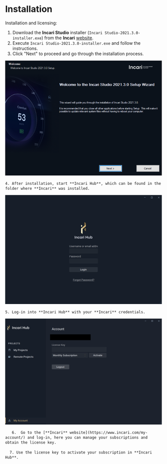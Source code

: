 # Installation

Installation and licensing:

1. Download the **Incari Studio** installer \(`Incari Studio-2021.3.0-installer.exe`\) from the **Incari** [website](https://www.incari.com/).
2. Execute `Incari Studio-2021.3.0-installer.exe` and follow the instructions.
3. Click "Next" to proceed and go through the installation process.

![The Incari Studio welcome screen.](../.gitbook/assets/incaristudio202130_installer.png)

    4. After installation, start **Incari Hub**, which can be found in the folder where **Incari** was installed. 

![The Incari Hub welcome screen.](../.gitbook/assets/incar-hub-login.png)

    5. Log-in into **Incari Hub** with your **Incari** credentials.

![The Incari Hub license screen.](../.gitbook/assets/incari-hub-license.png)

       6.  Go to the [**Incari** website](https://www.incari.com/my-account/) and log-in, here you can manage your subscriptions and obtain the license key.

      7. Use the license key to activate your subscription in **Incari Hub**.















